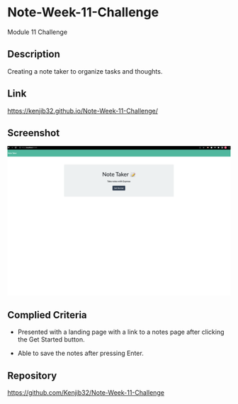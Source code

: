 # Note-Week-11-Challenge

Module 11 Challenge

## Description

Creating a note taker to organize tasks and thoughts.
## Link

<https://kenjib32.github.io/Note-Week-11-Challenge/>
## Screenshot

![Note](./public/assets/screenshots/Note.png)
## Complied Criteria

* Presented with a landing page with a link to a notes page after clicking the Get Started button.

* Able to save the notes after pressing Enter.

## Repository

<https://github.com/Kenjib32/Note-Week-11-Challenge>
